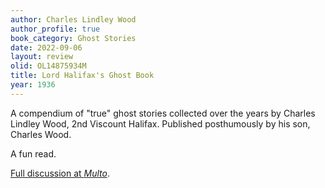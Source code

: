 ```yaml
---
author: Charles Lindley Wood
author_profile: true
book_category: Ghost Stories
date: 2022-09-06
layout: review
olid: OL14875934M
title: Lord Halifax's Ghost Book
year: 1936
---
```


A compendium of "true" ghost stories collected over the years by Charles Lindley Wood, 2nd Viscount Halifax. Published posthumously by his son, Charles Wood.

A fun read.

[Full discussion at *Multo*](https://multoghost.wordpress.com/2022/09/06/reading-lord-halifaxs-ghost-book/).